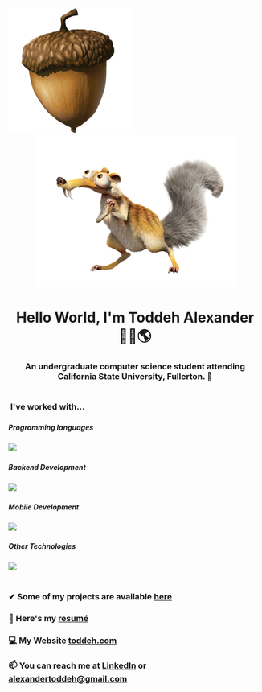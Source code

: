 <img src="/assets/Acorn.png" width="250">
<div align="center"><img src="/assets/Scrat.png" width="400"></div>

<h1 align="center">Hello World, I'm Toddeh Alexander 🙋‍♂️🌎 </h1> 
<h3 align="center">An undergraduate computer science student attending California State University, Fullerton. 🐘 
<h1></h1> 

<p align="left"> 

  
<h3 style="vertical-align:top; margin:4px" > I've worked with... <h3>

##### Programming languages
![](https://skillicons.dev/icons?i=html,css,js,ts,py,cpp,r) 

##### Backend Development 
![](https://skillicons.dev/icons?i=nodejs,php,mysql,flask)  

##### Mobile Development 
![](https://skillicons.dev/icons?i=swift,react)

##### Other Technologies
![](https://skillicons.dev/icons?i=raspberrypi,arduino,docker,bots,cloudflare,firebase,figma,linux,apple,windows)
 
<h1></h1>


### ✔ Some of my projects are available [here](https://github.com/toddehalexander?tab=repositories)

### 📄 Here's my [resumé](https://toddeh.com/assets/Resume/Toddeh_Alexander_Resume.pdf)

### 💻 My Website [toddeh.com](https://toddeh.com)

### 📫 You can reach me at [LinkedIn](https://www.linkedin.com/in/toddeh/) or alexandertoddeh@gmail.com
